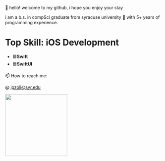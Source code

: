 👋 hello! welcome to my github, i hope you enjoy your stay

i am a b.s. in compSci graduate from syracuse university 🍊 with 5+ years of programming experience.

# Top Skill: iOS Development
- 🟦**Swift**
- 🟦**SwiftUI**

   
📫 How to reach me:

@ jpzoll@syr.edu

<img src="https://github.com/jpzoll/jpzoll/assets/55609216/564ed63a-3759-4315-b961-0be5f3b84b34" width="200">
